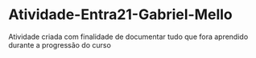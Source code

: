 # Atividade-Entra21-Gabriel-Mello
Atividade criada com finalidade de documentar tudo que fora aprendido durante a progressão do curso
